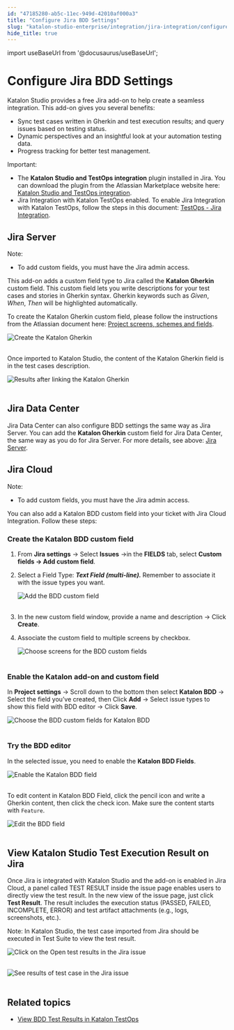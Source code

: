 ```yaml
---
id: "47185280-ab5c-11ec-949d-42010af000a3"
title: "Configure Jira BDD Settings"
slug: "katalon-studio-enterprise/integration/jira-integration/configure-jira-bdd-settings"
hide_title: true
---
```

import useBaseUrl from '@docusaurus/useBaseUrl';


# <a id="id" class="anchor_top_offset"/><a id="ariaid-title1" class="anchor_top_offset"/>Configure Jira BDD Settings

<p xmlns="http://www.w3.org/1999/xhtml" className="p">Katalon Studio provides a free Jira add-on to help create a seamless integration. This add-on gives you several benefits:</p> 
<ul xmlns="http://www.w3.org/1999/xhtml" className="ul"><li className="li">Sync test cases written in Gherkin and test execution results; and query issues based on testing status.</li><li className="li">Dynamic perspectives and an insightful look at your automation testing data.</li><li className="li">Progress tracking for better test management.</li></ul> 
<div xmlns="http://www.w3.org/1999/xhtml" className="note important note_important"><span className="note__title">Important:</span> 
  <div className="p"><ul className="ul"><li className="li">The <strong className="ph b">Katalon Studio and TestOps integration</strong> plugin installed in Jira. You can download the plugin from the Atlassian Marketplace website here: <a className="xref j-external-link" href="https://marketplace.atlassian.com/apps/1217501/katalon-bdd-test-automation-for-jira?hosting=cloud&tab=overview" target="_blank">Katalon Studio and TestOps integration</a>.</li><li className="li">Jira Integration with Katalon TestOps enabled. To enable Jira Integration with Katalon TestOps, follow the steps in this document: <a className="xref j-external-link" href="https://docs.katalon.com/katalon-analytics/docs/kt-jira-config.html" target="_blank">TestOps - Jira Integration</a>.</li></ul></div>
</div>

## <a id="id_1" class="anchor_top_offset"/>Jira Server

<div xmlns="http://www.w3.org/1999/xhtml" className="note note note_note"><span className="note__title">Note:</span> 
  <ul className="ul"><li className="li">To add custom fields, you must have the Jira admin access.</li></ul>
</div>
<p xmlns="http://www.w3.org/1999/xhtml" className="p">This add-on adds a custom field type to Jira called the <strong className="ph b">Katalon Gherkin</strong> custom field. This custom field lets you write descriptions for your test cases and stories in Gherkin syntax. Gherkin keywords such as <em className="ph i">Given</em>, <em className="ph i">When</em>, <em className="ph i">Then</em> will be highlighted automatically.</p> 
<p xmlns="http://www.w3.org/1999/xhtml" className="p">To create the Katalon Gherkin custom field, please follow the instructions from the Atlassian document here: <a className="xref j-external-link" href="https://confluence.atlassian.com/adminjiraserver071/project-screens-schemes-and-fields-802592517.html" target="_blank">Project screens, schemes and fields</a>.</p> 
<p xmlns="http://www.w3.org/1999/xhtml" className="p"> <img className="image" src={useBaseUrl("https://github.com/katalon-studio/docs-images/raw/master/katalon-studio/docs/install-and-use-katalons-jira-add-on/field-config-marked.png")} alt="Create the Katalon Gherkin" /><br /><br /> </p> 
<p xmlns="http://www.w3.org/1999/xhtml" className="p">Once imported to Katalon Studio, the content of the Katalon Gherkin field is in the test cases description.</p> 
<p xmlns="http://www.w3.org/1999/xhtml" className="p"> <img className="image" src={useBaseUrl("https://github.com/katalon-studio/docs-images/raw/master/katalon-studio/docs/configure-jira-integration/TO-JIRA-View-results-on-Jira-Gherkin.png")} alt="Results after linking the Katalon Gherkin" /><br /><br /> </p> 

## <a id="id_2" class="anchor_top_offset"/>Jira Data Center

            
<p xmlns="http://www.w3.org/1999/xhtml" className="p">Jira Data Center can also configure BDD settings the same way as Jira Server. You can add the <strong className="ph b">Katalon Gherkin</strong> custom field for Jira Data Center, the same way as you do for Jira Server. For more details, see above: <a className="xref j-external-link" href="https://docs.katalon.com/katalon-studio/docs/bdd-settings.html#jira-server" target="_blank">Jira Server</a>.</p> 
        

## <a id="id_3" class="anchor_top_offset"/>Jira Cloud

<div xmlns="http://www.w3.org/1999/xhtml" className="note note note_note"><span className="note__title">Note:</span> 
  <ul className="ul"><li className="li">To add custom fields, you must have the Jira admin access.</li></ul>
</div>
<p xmlns="http://www.w3.org/1999/xhtml" className="p">You can also add a Katalon BDD custom field into your ticket with Jira Cloud Integration. Follow these steps:</p> 
      

### <a id="id_4" class="anchor_top_offset"/>Create the Katalon BDD custom field

      
        
<ol xmlns="http://www.w3.org/1999/xhtml" className="ol">   <li className="li">From <strong className="ph b">Jira settings</strong> -&gt; Select     <strong className="ph b">Issues</strong> -&gt;in the <strong className="ph b">FIELDS</strong> tab,     select <strong className="ph b">Custom fields -&gt; Add custom field</strong>.</li>   <li className="li">     <p className="p">Select a Field Type: <strong className="ph b">         <em className="ph i">Text Field           (multi-line).</em>       </strong> Remember to associate it with the issue       types you want.</p>     <p className="p">       <img className="image" src={useBaseUrl("https://github.com/katalon-studio/docs-images/raw/master/katalon-studio/docs/BDD-field-Jira-Cloud/3-field-type.png")} alt="Add the BDD custom field" /><br /><br />     </p>   </li>   <li className="li">     <p className="p">In the new custom field window, provide a name and description       -&gt; Click <strong className="ph b">Create</strong>.</p>   </li>   <li className="li">     <p className="p">Associate the custom field to multiple screens by checkbox.</p>     <p className="p">       <img className="image" src={useBaseUrl("https://github.com/katalon-studio/docs-images/raw/master/katalon-studio/docs/BDD-field-Jira-Cloud/4-screens.png")} alt="Choose screens for the BDD custom fields" /><br /><br />     </p>   </li> </ol> 
      
    
      

### <a id="id_5" class="anchor_top_offset"/>Enable the Katalon add-on and custom field

      
        
<p xmlns="http://www.w3.org/1999/xhtml" className="p">In <strong className="ph b">Project settings</strong> -&gt; Scroll down to the   bottom then select <strong className="ph b">Katalon BDD</strong> -&gt; Select the   field you’ve created, then Click <strong className="ph b">Add</strong> -&gt;   Select issue types to show this field with BDD editor -&gt; Click   <strong className="ph b">Save</strong>.</p> 
        
<p xmlns="http://www.w3.org/1999/xhtml" className="p">   <img className="image" src={useBaseUrl("https://github.com/katalon-studio/docs-images/raw/master/katalon-studio/docs/BDD-field-Jira-Cloud/5-enable.png")} alt="Choose the BDD custom fields for Katalon BDD" /><br /><br /> </p> 
      
    
      

### <a id="id_6" class="anchor_top_offset"/>Try the BDD editor

      
        
<p xmlns="http://www.w3.org/1999/xhtml" className="p">In the selected issue, you need to enable the <strong className="ph b">Katalon     BDD Fields</strong>.</p> 
        
<p xmlns="http://www.w3.org/1999/xhtml" className="p">   <img className="image" src={useBaseUrl("https://github.com/katalon-studio/docs-images/raw/master/katalon-studio/docs/BDD-field-Jira-Cloud/6-KBDD.png")} alt="Enable the Katalon BDD field" /><br /><br /> </p> 
        
<p xmlns="http://www.w3.org/1999/xhtml" className="p">To edit content in Katalon BDD Field, click the pencil icon and   write a Gherkin content, then click the check icon. Make sure the   content starts with <code className="ph codeph">Feature</code>.</p> 
        
<p xmlns="http://www.w3.org/1999/xhtml" className="p">   <img className="image" src={useBaseUrl("https://github.com/katalon-studio/docs-images/raw/master/katalon-studio/docs/BDD-field-Jira-Cloud/7-gherkin.png")} alt="Edit the BDD field" /><br /><br /> </p> 
      
    

## <a id="id_7" class="anchor_top_offset"/>View Katalon Studio Test Execution Result on Jira

<p xmlns="http://www.w3.org/1999/xhtml" className="p">Once Jira is integrated with Katalon Studio and the add-on is   enabled in Jira Cloud, a panel called TEST RESULT inside the issue   page enables users to directly view the test result. In the new   view of the issue page, just click <strong className="ph b">Test Result</strong>.   The result includes the execution status (PASSED, FAILED,   INCOMPLETE, ERROR) and test artifact attachments (e.g., logs,   screenshots, etc.).</p> 
<div xmlns="http://www.w3.org/1999/xhtml" className="note note note_note"><span className="note__title">Note:</span>  In Katalon Studio, the test case imported from Jira should
  be executed in Test Suite to view the test result.
</div>
<p xmlns="http://www.w3.org/1999/xhtml" className="p">   <img className="image" src={useBaseUrl("https://github.com/katalon-studio/docs-images/raw/master/katalon-studio/docs/configure-jira-integration/KS-JIRA-Open-test-results-2.png")} alt="Click on the Open test results in the Jira issue" /><br /><br /> </p> 
<p xmlns="http://www.w3.org/1999/xhtml" className="p">   <img className="image" src={useBaseUrl("https://github.com/katalon-studio/docs-images/raw/master/katalon-studio/docs/configure-jira-integration/KS-JIRA-View-results-on-Jira.png")} alt="See results of test case in the Jira issue" /><br /><br /> </p> 

## <a id="id_8" class="anchor_top_offset"/>Related topics

<ul xmlns="http://www.w3.org/1999/xhtml" className="ul"><li className="li">     <a className="xref" href="#">View       BDD Test Results in Katalon TestOps</a>   </li></ul> 
